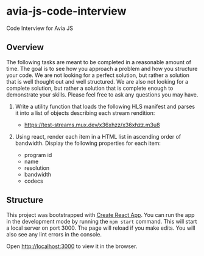 # avia-js-code-interview
Code Interview for Avia JS

## Overview
The following tasks are meant to be completed in a reasonable amount of time. The goal is to see how you approach a problem and how you structure your code. We are not looking for a perfect solution, but rather a solution that is well thought out and well structured. We are also not looking for a complete solution, but rather a solution that is complete enough to demonstrate your skills. Please feel free to ask any questions you may have.

1. Write a utility function that loads the following HLS manifest and parses it into a list of objects describing each stream rendition:
    - https://test-streams.mux.dev/x36xhzz/x36xhzz.m3u8
    
1. Using react, render each item in a HTML list in ascending order of bandwidth. Display the following properties for each item:
    - program id
    - name
    - resolution
    - bandwidth
    - codecs

## Structure
This project was bootstrapped with [Create React App](http://create-react-app.dev/). You can run the app in the development mode by running the `npm start` command. This will start a local server on port 3000. The page will reload if you make edits. You will also see any lint errors in the console.

Open [http://localhost:3000](http://localhost:3000) to view it in the browser.

